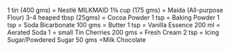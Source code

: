 1 tin (400 gms) = Nestlé MILKMAID
1¾ cup (175 gms) = Maida (All-purpose Flour)
3-4 heaped tbsp (25gms) = Cocoa Powder
1 tsp = Baking Powder
1 tsp = Soda Bicarbonate
100 gms = Butter
1 tsp = Vanilla Essence
200 ml = Aerated Soda
1  = small Tin Cherries
200 gms = Fresh Cream
2 tsp = Icing Sugar/Powdered Sugar
50 gms =Milk Chocolate